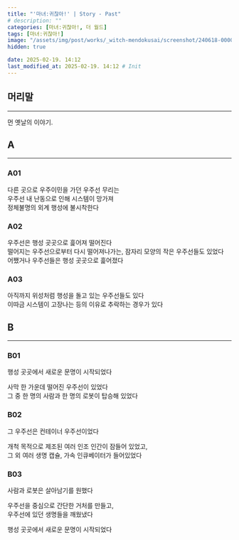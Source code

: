 ```yaml
---
title: "'마녀:귀찮아!' | Story - Past"
# description: ""
categories: [마녀:귀찮아!, 더 월드]
tags: [마녀:귀찮아!]
image: "/assets/img/post/works/_witch-mendokusai/screenshot/240618-000000.png"
hidden: true

date: 2025-02-19. 14:12
last_modified_at: 2025-02-19. 14:12 # Init
---
```


## 머리말

---

먼 옛날의 이야기.  

## A

---

### A01

다른 곳으로 우주이민을 가던 우주선 무리는  
우주선 내 난동으로 인해 시스템이 망가져  
정체불명의 외계 행성에 불시착한다  

### A02

우주선은 행성 곳곳으로 흝어져 떨어진다  
떨어지는 우주선으로부터 다시 떨어져나가는, 잠자리 모양의 작은 우주선들도 있었다  
어쨌거나 우주선들은 행성 곳곳으로 흝어졌다  

### A03

아직까지 위성처럼 행성을 돌고 있는 우주선들도 있다  
이따금 시스템이 고장나는 등의 이유로 추락하는 경우가 있다  

## B

---

### B01

행성 곳곳에서 새로운 문명이 시작되었다  

사막 한 가운데 떨어진 우주선이 있었다  
그 중 한 명의 사람과 한 명의 로봇이 탑승해 있었다  

### B02

그 우주선은 컨테이너 우주선이었다  

개척 목적으로 제조된 여러 인조 인간이 잠들어 있었고,  
그 외 여러 생명 캡슐, 가속 인큐베이터가 들어있었다  

### B03

사람과 로봇은 살아남기를 원했다  

우주선을 중심으로 간단한 거처를 만들고,  
우주선에 있던 생명들을 깨웠냈다  

행성 곳곳에서 새로운 문명이 시작되었다  

